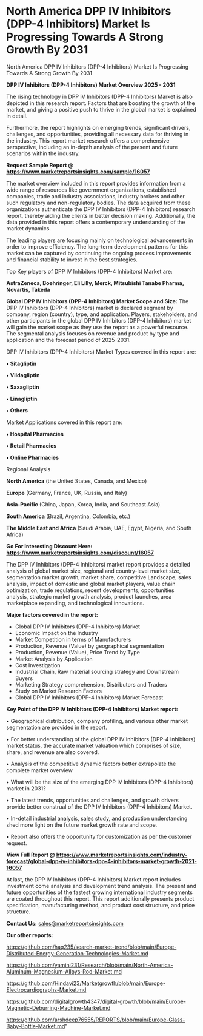 # North America DPP IV Inhibitors (DPP-4 Inhibitors) Market Is Progressing Towards A Strong Growth By 2031
North America DPP IV Inhibitors (DPP-4 Inhibitors) Market Is Progressing Towards A Strong Growth By 2031

<Strong> DPP IV Inhibitors (DPP-4 Inhibitors) Market Overview 2025 - 2031</strong>

The rising technology in DPP IV Inhibitors (DPP-4 Inhibitors) Market is also depicted in this research report. Factors that are boosting the growth of the market, and giving a positive push to thrive in the global market is explained in detail.

Furthermore, the report highlights on emerging trends, significant drivers, challenges, and opportunities, providing all necessary data for thriving in the industry. This report market research offers a comprehensive perspective, including an in-depth analysis of the present and future scenarios within the industry.

<strong>Request Sample Report @ <a href=https://www.marketreportsinsights.com/sample/16057>https://www.marketreportsinsights.com/sample/16057</a></strong>

The market overview included in this report provides information from a wide range of resources like government organizations, established companies, trade and industry associations, industry brokers and other such regulatory and non-regulatory bodies. The data acquired from these organizations authenticate the DPP IV Inhibitors (DPP-4 Inhibitors) research report, thereby aiding the clients in better decision making. Additionally, the data provided in this report offers a contemporary understanding of the market dynamics.

The leading players are focusing mainly on technological advancements in order to improve efficiency. The long-term development patterns for this market can be captured by continuing the ongoing process improvements and financial stability to invest in the best strategies.

Top Key players of DPP IV Inhibitors (DPP-4 Inhibitors) Market are:

<strong>AstraZeneca, Boehringer, Eli Lilly, Merck, Mitsubishi Tanabe Pharma, Novartis, Takeda</strong>

<strong><b>Global DPP IV Inhibitors (DPP-4 Inhibitors) Market Scope and Size:</b></strong>
The DPP IV Inhibitors (DPP-4 Inhibitors) market is declared segment by company, region (country), type, and application. Players, stakeholders, and other participants in the global DPP IV Inhibitors (DPP-4 Inhibitors) market will gain the market scope as they use the report as a powerful resource. The segmental analysis focuses on revenue and product by type and application and the forecast period of 2025-2031.

DPP IV Inhibitors (DPP-4 Inhibitors) Market Types covered in this report are:

<strong>• Sitagliptin

• Vildagliptin

• Saxagliptin

• Linagliptin

• Others</strong>

Market Applications covered in this report are:

<strong>• Hospital Pharmacies

• Retail Pharmacies

• Online Pharmacies</strong> 

Regional Analysis

<strong>North America</strong> (the United States, Canada, and Mexico)

<strong>Europe</strong> (Germany, France, UK, Russia, and Italy)

<strong>Asia-Pacific</strong> (China, Japan, Korea, India, and Southeast Asia)

<strong>South America</strong> (Brazil, Argentina, Colombia, etc.)

<strong>The Middle East and Africa</strong> (Saudi Arabia, UAE, Egypt, Nigeria, and South Africa)

<strong>Go For Interesting Discount Here: <a href=https://www.marketreportsinsights.com/discount/16057>https://www.marketreportsinsights.com/discount/16057</a></strong>

The DPP IV Inhibitors (DPP-4 Inhibitors) market report provides a detailed analysis of global market size, regional and country-level market size, segmentation market growth, market share, competitive Landscape, sales analysis, impact of domestic and global market players, value chain optimization, trade regulations, recent developments, opportunities analysis, strategic market growth analysis, product launches, area marketplace expanding, and technological innovations.

<strong><b>Major factors covered in the report:</b></strong>
<ul>
  <li>Global DPP IV Inhibitors (DPP-4 Inhibitors) Market </li>
  <li>Economic Impact on the Industry</li>
  <li>Market Competition in terms of Manufacturers</li>
  <li>Production, Revenue (Value) by geographical segmentation</li>
  <li>Production, Revenue (Value), Price Trend by Type</li>
  <li>Market Analysis by Application</li>
  <li>Cost Investigation</li>
  <li>Industrial Chain, Raw material sourcing strategy and Downstream Buyers</li>
  <li>Marketing Strategy comprehension, Distributors and Traders</li>
  <li>Study on Market Research Factors</li>
  <li>Global DPP IV Inhibitors (DPP-4 Inhibitors) Market Forecast</li>
</ul>

<strong><b>Key Point of the DPP IV Inhibitors (DPP-4 Inhibitors) Market report:</b></strong>

• Geographical distribution, company profiling, and various other market segmentation are provided in the report.

• For better understanding of the global DPP IV Inhibitors (DPP-4 Inhibitors) market status, the accurate market valuation which comprises of size, share, and revenue are also covered.

• Analysis of the competitive dynamic factors better extrapolate the complete market overview

• What will be the size of the emerging DPP IV Inhibitors (DPP-4 Inhibitors) market in 2031?

• The latest trends, opportunities and challenges, and growth drivers provide better construal of the DPP IV Inhibitors (DPP-4 Inhibitors) Market.

• In-detail industrial analysis, sales study, and production understanding shed more light on the future market growth rate and scope.

• Report also offers the opportunity for customization as per the customer request.

<strong><b>View Full Report @ <a href=https://www.marketreportsinsights.com/industry-forecast/global-dpp-iv-inhibitors-dpp-4-inhibitors-market-growth-2021-16057>https://www.marketreportsinsights.com/industry-forecast/global-dpp-iv-inhibitors-dpp-4-inhibitors-market-growth-2021-16057</a></b></strong>


At last, the DPP IV Inhibitors (DPP-4 Inhibitors) Market report includes investment come analysis and development trend analysis. The present and future opportunities of the fastest growing international industry segments are coated throughout this report. This report additionally presents product specification, manufacturing method, and product cost structure, and price structure.

<strong>Contact Us:</strong>
sales@marketreportsinsights.com

<strong>Our other reports:</strong>

<a href=https://github.com/haq235/search-market-trend/blob/main/Europe-Distributed-Energy-Generation-Technologies-Market.md>https://github.com/haq235/search-market-trend/blob/main/Europe-Distributed-Energy-Generation-Technologies-Market.md</a>

<a href=https://github.com/yamini231/Research/blob/main/North-America-Aluminum-Magnesium-Alloys-Rod-Market.md>https://github.com/yamini231/Research/blob/main/North-America-Aluminum-Magnesium-Alloys-Rod-Market.md</a>

<a href=https://github.com/Hindavi23/Marketgrowth/blob/main/Europe-Electrocardiographs-Market.md>https://github.com/Hindavi23/Marketgrowth/blob/main/Europe-Electrocardiographs-Market.md</a>

<a href=https://github.com/digitalgrowth4347/digital-growth/blob/main/Europe-Magnetic-Deburring-Machine-Market.md>https://github.com/digitalgrowth4347/digital-growth/blob/main/Europe-Magnetic-Deburring-Machine-Market.md</a>

<a href=https://github.com/arshdeep76555/REPORTS/blob/main/Europe-Glass-Baby-Bottle-Market.md>https://github.com/arshdeep76555/REPORTS/blob/main/Europe-Glass-Baby-Bottle-Market.md</a>"
